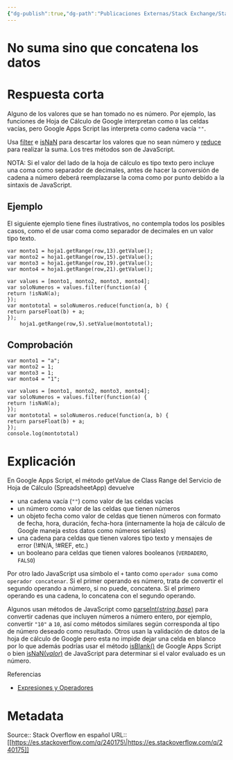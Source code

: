 ```yaml
---
{"dg-publish":true,"dg-path":"Publicaciones Externas/Stack Exchange/Stack Overflow en español/es.stackoverflow.com-240175.md","permalink":"/publicaciones-externas/stack-exchange/stack-overflow-en-espanol/es-stackoverflow-com-240175/","title":"No suma sino que concatena los datos","hide":true,"noteIcon":"\"0\"","created":"2024-04-03T12:49:10.728-06:00","updated":"2024-04-05T16:43:54.919-06:00"}
---
```


# No suma sino que concatena los datos

# Respuesta corta
Alguno de los valores que se han tomado no es número. Por ejemplo, las funciones de Hoja de Cálculo de Google interpretan como `0` las celdas vacías, pero Google Apps Script las interpreta como cadena vacía `""`.

Usa [filter][1] e [isNaN][2] para descartar los valores que no sean número y [reduce][3] para realizar la suma. Los tres métodos son de JavaScript.

NOTA: Si el valor del lado de la hoja de cálculo es tipo texto pero incluye una coma como separador de decimales, antes de hacer la conversión de cadena a número deberá reemplazarse la coma como por punto debido a la sintaxis de JavaScript.

## Ejemplo

El siguiente ejemplo tiene fines ilustrativos, no contempla todos los posibles casos, como el de usar coma como separador de decimales en un valor tipo texto.

    var monto1 = hoja1.getRange(row,13).getValue();  
    var monto2 = hoja1.getRange(row,15).getValue();
    var monto3 = hoja1.getRange(row,19).getValue();
    var monto4 = hoja1.getRange(row,21).getValue();
    
    var values = [monto1, monto2, monto3, monto4];
    var soloNumeros = values.filter(function(a) {
    return !isNaN(a);
    });
    var montototal = soloNumeros.reduce(function(a, b) {
    return parseFloat(b) + a;
    });
        hoja1.getRange(row,5).setValue(montototal);

## Comprobación

<!-- begin snippet: js hide: false console: true babel: false -->

<!-- language: lang-js -->

    var monto1 = "a";
    var monto2 = 1;
    var monto3 = 1;
    var monto4 = "1";

    var values = [monto1, monto2, monto3, monto4];
    var soloNumeros = values.filter(function(a) {
    return !isNaN(a);
    });
    var montototal = soloNumeros.reduce(function(a, b) {
    return parseFloat(b) + a;
    });
    console.log(montototal)

<!-- end snippet -->

# Explicación

En Google Apps Script, el método getValue de Class Range del Servicio de Hoja de Cálculo (SpreadsheetApp) devuelve 

- una cadena vacía (`""`) como valor de las celdas vacías 
- un número como valor de las celdas que tienen números
- un objeto fecha como valor de celdas que tienen números con formato de fecha, hora, duración, fecha-hora (internamente la hoja de cálculo de Google maneja estos datos como números seriales)
- una cadena para celdas que tienen valores tipo texto y mensajes de error (!#N/A, !#REF, etc.)
- un booleano para celdas que tienen valores booleanos (`VERDADERO`, `FALSO`)

Por otro lado JavaScript usa símbolo el `+` tanto como `operador suma` como `operador concatenar`. Si el primer operando es número, trata de convertir el segundo operando a número, si no puede, concatena. Si el primero operando es una cadena, lo concatena con el segundo operando.

Algunos usan métodos de JavaScript como [parseInt(*string*,*base*)][4] para convertir cadenas que incluyen números a número entero, por ejemplo, convertir `"10"` a `10`, así como métodos similares según corresponda al tipo de número deseado como resultado. Otros usan la validación de datos de la hoja de cálculo de Google pero esta no impide dejar una celda en blanco por lo que además podrías usar el método [isBlank()][5] de Google Apps Script o bien [isNaN(*valor*)][2] de JavaScript para determinar si el valor evaluado es un número.

Referencias

- [Expresiones y Operadores][6]


  [1]: https://developer.mozilla.org/es/docs/Web/JavaScript/Referencia/Objetos_globales/Array/filter
  [2]: https://developer.mozilla.org/es/docs/Web/JavaScript/Referencia/Objetos_globales/isNaN
  [3]: https://developer.mozilla.org/es/docs/Web/JavaScript/Referencia/Objetos_globales/Array/reduce
  [4]: https://developer.mozilla.org/es/docs/Web/JavaScript/Referencia/Objetos_globales/parseInt
  [5]: https://developers.google.com/apps-script/reference/spreadsheet/range#isblank
  [6]: https://developer.mozilla.org/es/docs/Web/JavaScript/Guide/Expressions_and_Operators

# Metadata
Source:: Stack Overflow en español
URL:: [[https://es.stackoverflow.com/q/240175\|https://es.stackoverflow.com/q/240175]]

